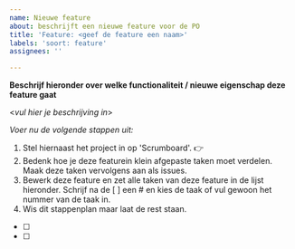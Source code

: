 ```yaml
---
name: Nieuwe feature
about: beschrijft een nieuwe feature voor de PO
title: 'Feature: <geef de feature een naam>'
labels: 'soort: feature'
assignees: ''

---
```


**Beschrijf hieronder over welke functionaliteit / nieuwe eigenschap deze feature gaat**
  
<_vul hier je beschrijving in_>

*Voer nu de volgende stappen uit:*
1. Stel hiernaast het project in op 'Scrumboard'. 👉
2. Bedenk hoe je deze featurein klein afgepaste taken moet verdelen. Maak deze taken vervolgens aan als issues.
3. Bewerk deze feature en zet alle taken van deze feature in de lijst hieronder. Schrijf na de [ ] een # en kies de taak of vul gewoon het nummer van de taak in.
4. Wis dit stappenplan maar laat de rest staan.

- [ ] 
- [ ] 
